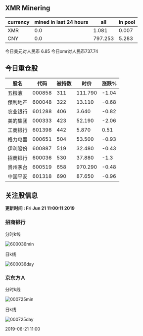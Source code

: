 ## XMR Minering

|currency|mined in last 24 hours|all|in pool|
|---|---|---|---|
|XMR|0.0|1.081|0.007|
|CNY|0.0|797.253|5.283|

今日美元对人民币 6.85	今日xmr对人民币737.74


## 今日重仓股 

|股名|代码|被持数|时价|涨跌%|
|---|---|---|---|---|
|五粮液|000858|311|111.790|-1.04|
|保利地产|600048|322|13.110|-0.68|
|农业银行|601288|406|3.640|-0.82|
|美的集团|000333|423|52.190|-2.06|
|工商银行|601398|442|5.870|0.51|
|格力电器|000651|504|53.500|-0.93|
|伊利股份|600887|519|32.480|-0.43|
|招商银行|600036|530|37.880|-1.3|
|贵州茅台|600519|658|970.290|-0.48|
|中国平安|601318|690|87.650|-0.96|

## 关注股信息
**更新时间 : Fri Jun 21 11:00:11 2019**
### 招商银行 
分时k线

![600036min](http://image.sinajs.cn/newchart/min/n/sh600036.gif)

日k线

![600036day](http://image.sinajs.cn/newchart/daily/n/sh600036.gif)

### 京东方Ａ 
分时k线

![000725min](http://image.sinajs.cn/newchart/min/n/sz000725.gif)

日k线

![000725day](http://image.sinajs.cn/newchart/daily/n/sz000725.gif)

2019-06-21 11:00
